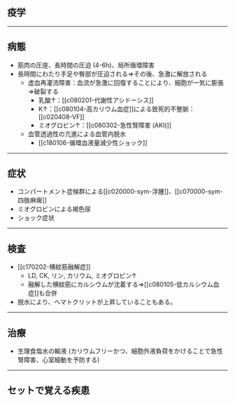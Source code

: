 ## 疫学
---
## 病態
- 筋肉の圧座、長時間の圧迫 (4-6h)、局所循環障害
- 長時間にわたり手足や臀部が圧迫される⇒その後、急激に解放される
	- 虚血再灌流障害：血流が急激に回復することにより、細胞が一気に膨張⇒破裂する
		- 乳酸↑：[[c080201-代謝性アシドーシス]]
		- K↑：[[c080104-高カリウム血症]]による致死的不整脈：[[c020408-VF]]
		- ミオグロビン↑：[[c080302-急性腎障害 (AKI)]]
	- 血管透過性の亢進による血管内脱水
		- [[c180106-循環血液量減少性ショック]]
---
## 症状
- コンパートメント症候群による[[c020000-sym-浮腫]]、[[c070000-sym-四肢麻痺]]
- ミオグロビンによる褐色尿
- ショック症状
---
## 検査
- [[c170202-横紋筋融解症]]
	- LD, CK, リン, カリウム, ミオグロビン↑
	- 融解した横紋筋にカルシウムが沈着する⇒[[c080105-低カルシウム血症]]も合併
- 脱水により、ヘマトクリットが上昇していることもある。
---
## 治療
- 生理食塩水の輸液 (カリウムフリーかつ、細胞外液負荷をかけることで急性腎障害、心室細動を予防する)
---
## セットで覚える疾患

